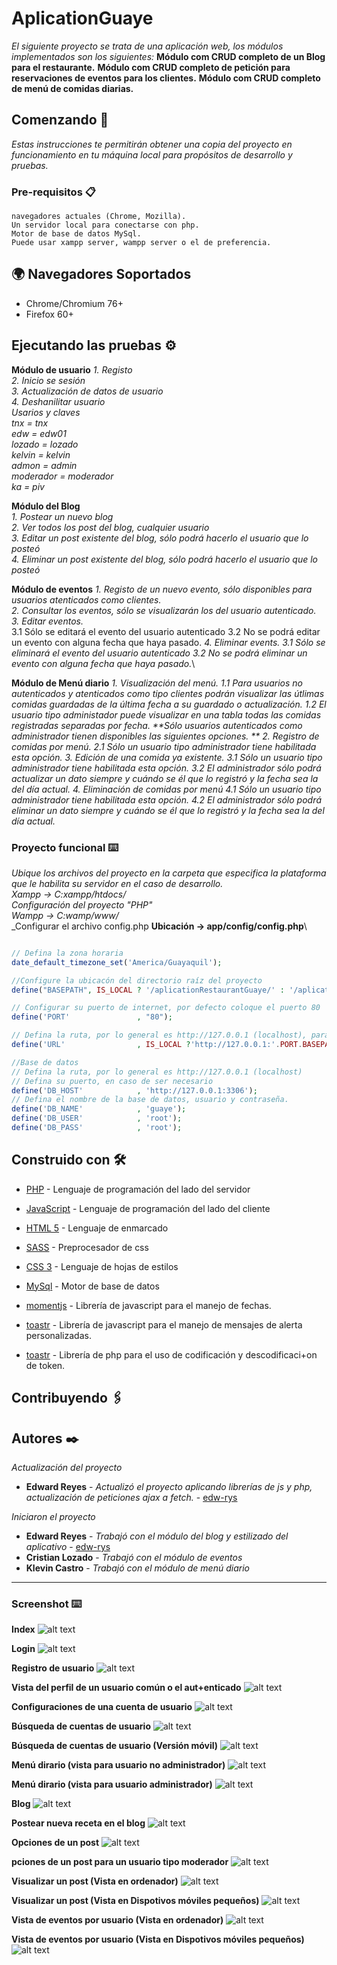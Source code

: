 # AplicationGuaye

_El siguiente proyecto se trata de una aplicación web, los módulos implementados son los siguientes:_
**Módulo com CRUD completo de un Blog para el restaurante.**
**Módulo com CRUD completo de petición para reservaciones de eventos para los clientes.**
**Módulo com CRUD completo de menú de comidas diarias.**

## Comenzando 🚀

_Estas instrucciones te permitirán obtener una copia del proyecto en funcionamiento en tu máquina local para propósitos de desarrollo y pruebas._


### Pre-requisitos 📋

```
navegadores actuales (Chrome, Mozilla).
Un servidor local para conectarse con php. 
Motor de base de datos MySql.
Puede usar xampp server, wampp server o el de preferencia.
```
## :earth_africa: Navegadores Soportados

* Chrome/Chromium 76+
* Firefox 60+

## Ejecutando las pruebas ⚙️
**Módulo de usuario** 
_1. Registo_\
_2. Inicio se sesión_\
_3. Actualización de datos de usuario_\
_4. Deshanilitar usuario_\
_Usarios y claves_\
_tnx = tnx_\
_edw = edw01_\
_lozado = lozado_\
_kelvin = kelvin_\
_admon = admin_\
_moderador = moderador_\
_ka = piv_

**Módulo del Blog**  
_1. Postear un nuevo blog_\
_2. Ver todos los post del blog, cualquier usuario_\
_3. Editar un post existente del blog, sólo podrá hacerlo el usuario que lo posteó_\
_4. Eliminar un post existente del blog, sólo podrá hacerlo el usuario que lo posteó_

**Módulo de eventos** 
_1. Registo de un nuevo evento, sólo disponibles para usuarios atenticados como clientes._\
_2. Consultar los eventos, sólo se visualizarán los del usuario autenticado._\
_3. Editar eventos._\
	3.1 Sólo se editará el evento del usuario autenticado 
	3.2 No se podrá editar un evento con alguna fecha que haya pasado.
_4. Eliminar events.
	3.1 Sólo se eliminará el evento del usuario autenticado 
	3.2 No se podrá eliminar un evento con alguna fecha que haya pasado._\

**Módulo de Menú diario** 
_1. Visualización del menú.
	1.1 Para usuarios no autenticados y atenticados como tipo clientes podrán visualizar las útlimas comidas guardadas de la última fecha a su guardado o actualización.
	1.2 El usuario tipo administador puede visualizar en una tabla todas las comidas registradas separadas por fecha.
	**Sólo usuarios autenticados como administrador tienen disponibles las siguientes opciones. **
2. Registro de comidas por menú.
	2.1 Sólo un usuario tipo administrador tiene habilitada esta opción.
3. Edición de una comida ya existente.
	3.1 Sólo un usuario tipo administrador tiene habilitada esta opción.
	3.2 El administrador sólo podrá actualizar un dato siempre y cuándo se él que lo registró y la fecha sea la del día actual.
4. Eliminación de comidas por menú
	4.1 Sólo un usuario tipo administrador tiene habilitada esta opción.
	4.2 El administrador sólo podrá eliminar un dato siempre y cuándo se él que lo registró y la fecha sea la del día actual._


### Proyecto funcional ⌨️

_Ubique los archivos del proyecto en la carpeta que especifica la plataforma que le habilita su servidor en el caso de desarrollo._\
_Xampp -> C:xampp/htdocs/_\
_Configuración del proyecto "PHP"_\
_Wampp -> C:wamp/www/_\
_Configurar el archivo config.php __Ubicación -> app/config/config.php__\
```php

// Defina la zona horaria
date_default_timezone_set('America/Guayaquil');

//Configure la ubicacón del directorio raíz del proyecto
define("BASEPATH", IS_LOCAL ? '/aplicationRestaurantGuaye/' : '/aplicationRestaurantGuaye/');

// Configurar su puerto de internet, por defecto coloque el puerto 80
define('PORT'               , "80");

// Defina la ruta, por lo general es http://127.0.0.1 (localhost), para producción modifique segunda dirección
define('URL'                , IS_LOCAL ?'http://127.0.0.1:'.PORT.BASEPATH :"http://192.168.1.8:".PORT.BASEPATH);

//Base de datos
// Defina la ruta, por lo general es http://127.0.0.1 (localhost)
// Defina su puerto, en caso de ser necesario
define('DB_HOST'            , 'http://127.0.0.1:3306');
// Defina el nombre de la base de datos, usuario y contraseña.
define('DB_NAME'            , 'guaye');
define('DB_USER'            , 'root');
define('DB_PASS'            , 'root');
```

## Construido con 🛠️

* [PHP](http://php.net/manual/es/index.php) - Lenguaje de programación del lado del servidor
* [JavaScript](https://developer.mozilla.org/es/docs/Web/JavaScript) - Lenguaje de programación del lado del cliente
* [HTML 5](https://developer.mozilla.org/es/docs/HTML/HTML5) - Lenguaje de enmarcado
* [SASS](https://sass-lang.com/) - Preprocesador de css
* [CSS 3](https://developer.mozilla.org/es/docs/Archive/CSS3) - Lenguaje de hojas de estilos
* [MySql](https://www.mysql.com/) - Motor de base de datos

* [momentjs](https://momentjs.com/docs/) - Librería de javascript para el manejo de fechas.
* [toastr](https://github.com/CodeSeven/toastr) - Librería de javascript para el manejo de mensajes de alerta personalizadas.
* [toastr](https://github.com/firebase/php-jwt) - Librería de php para el uso de codificación y descodificaci+on de token.


## Contribuyendo 🖇️

## Autores ✒️
_Actualización del proyecto_

* **Edward Reyes** - *Actualizó el proyecto aplicando librerías de js y php, actualización de peticiones ajax a fetch.* - [edw-rys](https://github.com/edw-rys)

_Iniciaron el proyecto_
* **Edward Reyes** - *Trabajó con el módulo del blog y estilizado del aplicativo* - [edw-rys](https://github.com/edw-rys)
* **Cristian Lozado** - *Trabajó con el módulo de eventos*
* **Klevin Castro** - *Trabajó con el módulo de menú diario* 

---

### Screenshot ⌨️
__Index__
![alt text](https://raw.githubusercontent.com/edw-rys/aplicationRestaurantGuaye/master/assets/img/pictures/screenshot/number_1.png)

__Login__
![alt text](https://raw.githubusercontent.com/edw-rys/aplicationRestaurantGuaye/master/assets/img/pictures/screenshot/number_01.png)

__Registro de usuario__
![alt text](https://raw.githubusercontent.com/edw-rys/aplicationRestaurantGuaye/master/assets/img/pictures/screenshot/number_00.png)


__Vista del perfil de un usuario común o el aut+enticado__
![alt text](https://raw.githubusercontent.com/edw-rys/aplicationRestaurantGuaye/master/assets/img/pictures/screenshot/number_8.png)

__Configuraciones de una cuenta de usuario__
![alt text](https://raw.githubusercontent.com/edw-rys/aplicationRestaurantGuaye/master/assets/img/pictures/screenshot/number_9.png)

__Búsqueda de cuentas de usuario__
![alt text](https://raw.githubusercontent.com/edw-rys/aplicationRestaurantGuaye/master/assets/img/pictures/screenshot/number_10.png)

__Búsqueda de cuentas de usuario (Versión móvil)__
![alt text](https://raw.githubusercontent.com/edw-rys/aplicationRestaurantGuaye/master/assets/img/pictures/screenshot/number_10_movil.png)

__Menú dirario (vista para usuario no administrador)__
![alt text](https://raw.githubusercontent.com/edw-rys/aplicationRestaurantGuaye/master/assets/img/pictures/screenshot/number_2.png)

__Menú dirario (vista para usuario administrador)__
![alt text](https://raw.githubusercontent.com/edw-rys/aplicationRestaurantGuaye/master/assets/img/pictures/screenshot/number_2admin.png)

__Blog__
![alt text](https://raw.githubusercontent.com/edw-rys/aplicationRestaurantGuaye/master/assets/img/pictures/screenshot/number_3.png)

__Postear nueva receta en el blog__
![alt text](https://raw.githubusercontent.com/edw-rys/aplicationRestaurantGuaye/master/assets/img/pictures/screenshot/number_4.png)

__Opciones de un post__
![alt text](https://raw.githubusercontent.com/edw-rys/aplicationRestaurantGuaye/master/assets/img/pictures/screenshot/number_5.png)

__pciones de un post para un usuario tipo moderador__
![alt text](https://raw.githubusercontent.com/edw-rys/aplicationRestaurantGuaye/master/assets/img/pictures/screenshot/number_5moderador.png)

__Visualizar un post (Vista en ordenador)__
![alt text](https://raw.githubusercontent.com/edw-rys/aplicationRestaurantGuaye/master/assets/img/pictures/screenshot/number_6.png)

__Visualizar un post (Vista en Dispotivos móviles pequeños)__
![alt text](https://raw.githubusercontent.com/edw-rys/aplicationRestaurantGuaye/master/assets/img/pictures/screenshot/number_6_movil.png)

__Vista de eventos por usuario (Vista en ordenador)__
![alt text](https://raw.githubusercontent.com/edw-rys/aplicationRestaurantGuaye/master/assets/img/pictures/screenshot/number_7.png)

__Vista de eventos por usuario (Vista en Dispotivos móviles pequeños)__
![alt text](https://raw.githubusercontent.com/edw-rys/aplicationRestaurantGuaye/master/assets/img/pictures/screenshot/number_7_movil.png)
